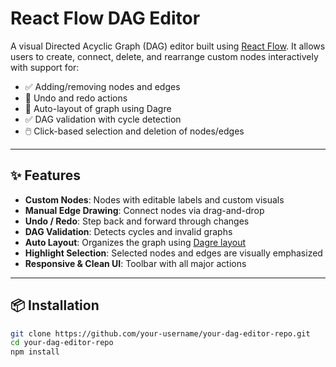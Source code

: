 # React Flow DAG Editor

A visual Directed Acyclic Graph (DAG) editor built using [React Flow](https://reactflow.dev/). It allows users to create, connect, delete, and rearrange custom nodes interactively with support for:

- ✅ Adding/removing nodes and edges  
- 🔁 Undo and redo actions  
- 🔄 Auto-layout of graph using Dagre  
- ✅ DAG validation with cycle detection  
- 🖱️ Click-based selection and deletion of nodes/edges  

---

## ✨ Features

- **Custom Nodes**: Nodes with editable labels and custom visuals  
- **Manual Edge Drawing**: Connect nodes via drag-and-drop  
- **Undo / Redo**: Step back and forward through changes  
- **DAG Validation**: Detects cycles and invalid graphs  
- **Auto Layout**: Organizes the graph using [Dagre layout](https://github.com/dagrejs/dagre)  
- **Highlight Selection**: Selected nodes and edges are visually emphasized  
- **Responsive & Clean UI**: Toolbar with all major actions  

---

## 📦 Installation

```bash
git clone https://github.com/your-username/your-dag-editor-repo.git
cd your-dag-editor-repo
npm install
